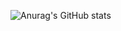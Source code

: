 ![Anurag's GitHub stats](https://github-readme-stats.vercel.app/api?username=rbujny&show_icons=true&theme=radical)
